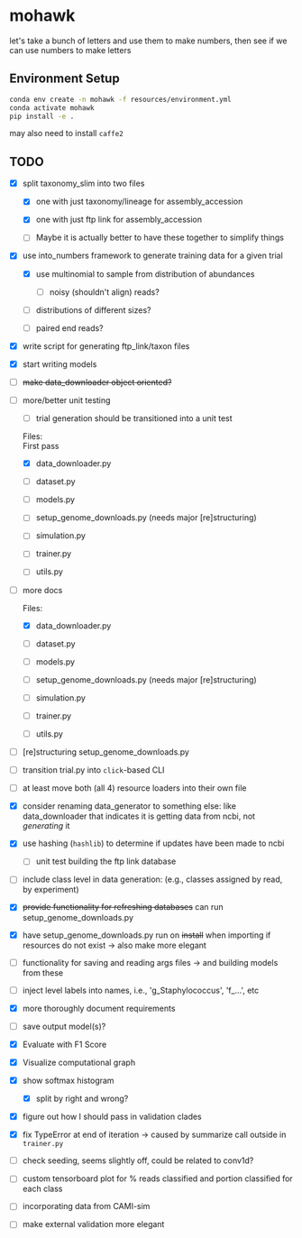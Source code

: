# mohawk
let's take a bunch of letters and use them to make numbers, then see if we can use numbers to make letters

## Environment Setup

```bash
conda env create -n mohawk -f resources/environment.yml
conda activate mohawk
pip install -e .

```
may also need to install `caffe2`


## TODO

- [x] split taxonomy_slim into two files

    - [x] one with just taxonomy/lineage for assembly_accession
    
    - [x] one with just ftp link for assembly_accession
    
    - [ ] Maybe it is actually better to have these together to simplify things
    
- [x] use  into_numbers framework to generate training data for a given trial

    - [x] use multinomial to sample from distribution of abundances
    
        - [ ] noisy (shouldn't align) reads?
        
    - [ ] distributions of different sizes?
    
    - [ ] paired end reads?

- [x] write script for generating ftp_link/taxon files

- [x] start writing models

- [ ] ~~make data_downloader object oriented?~~

- [ ] more/better unit testing

    - [ ] trial generation should be transitioned into a unit test
   
    Files:  
    First pass 
    
    - [x] data_downloader.py
    
    - [ ] dataset.py
    
    - [ ] models.py
    
    - [ ] setup_genome_downloads.py (needs major [re]structuring)
    
    - [ ] simulation.py
    
    - [ ] trainer.py
    
    - [ ] utils.py
    
- [ ] more docs

    Files:  
    
    - [x] data_downloader.py
    
    - [ ] dataset.py
    
    - [ ] models.py
    
    - [ ] setup_genome_downloads.py (needs major [re]structuring)
    
    - [ ] simulation.py
    
    - [ ] trainer.py
    
    - [ ] utils.py
    
- [ ] [re]structuring setup_genome_downloads.py
    
- [ ] transition trial.py into `click`-based CLI

- [ ] at least move both (all 4) resource loaders into their own file

- [x] consider renaming data_generator to something else: like data_downloader
that indicates it is getting data from ncbi, not _generating_ it

- [x] use hashing (`hashlib`) to determine if updates have been made to ncbi
    
    - [ ] unit test building the ftp link database
    
- [ ] include class level in data generation: (e.g., classes assigned by read, by experiment)

- [x] ~~provide functionality for refreshing databases~~ can run setup_genome_downloads.py

- [x] have setup_genome_downloads.py run on ~~install~~ when importing if resources do not exist -> also make more elegant

- [ ] functionality for saving and reading args files -> and building models from these

- [ ] inject level labels into names, i.e., 'g_Staphylococcus', 'f_...', etc

- [x] more thoroughly document requirements

- [ ] save output model(s)?

- [x] Evaluate with F1 Score

- [x] Visualize computational graph

- [x] show softmax histogram
    
    - [x] split by right and wrong?
    
- [x] figure out how I should pass in validation clades

- [x] fix TypeError at end of iteration -> caused by summarize call outside in `trainer.py`

- [ ] check seeding, seems slightly off, could be related to conv1d?

- [ ] custom tensorboard plot for % reads classified and portion classified for each class

- [ ] incorporating data from CAMI-sim

- [ ] make external validation more elegant


